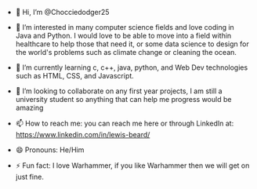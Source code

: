 - 👋 Hi, I’m @Chocciedodger25
 
- 👀 I’m interested in many computer science fields and love coding in Java and Python. I would love to be able to
      move into a field within healthcare to help those that need it, or some data science to design for the world's problems
      such as climate change or cleaning the ocean.
  
- 🌱 I’m currently learning c, c++, java, python, and Web Dev technologies such as HTML, CSS, and Javascript.
 
- 💞️ I’m looking to collaborate on any first year projects, I am still a university student so anything that can help me progress would be amazing
 
- 📫 How to reach me: you can reach me here or through LinkedIn at: https://www.linkedin.com/in/lewis-beard/
- 😄 Pronouns: He/Him
 
- ⚡ Fun fact: I love Warhammer, if you like Warhammer then we will get on just fine. 

<!---
Chocciedodger25/Chocciedodger25 is a ✨ special ✨ repository because its `README.md` (this file) appears on your GitHub profile.
You can click the Preview link to take a look at your changes.
--->
